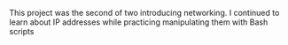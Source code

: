 This project was the second of two introducing networking. I continued to learn about IP addresses while practicing manipulating them with Bash scripts
